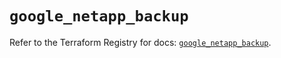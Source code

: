 # `google_netapp_backup`

Refer to the Terraform Registry for docs: [`google_netapp_backup`](https://registry.terraform.io/providers/hashicorp/google-beta/6.36.1/docs/resources/google_netapp_backup).
